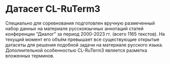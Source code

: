 # Датасет CL-RuTerm3

Специально для соревнования подготовлен вручную размеченный набор данных на материале русскоязычных аннотаций статей конференции “Диалог” за период 2000-2023 гг. (всего 1165 текстов). На текущий момент его объём превышает все существующие открытые датасеты для решения подобной задачи на материале русского языка. Дополнительной особенностью CL-RuTerm3 является разметка вложенных терминов.
